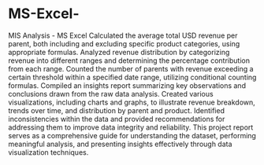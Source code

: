 # MS-Excel-
MIS Analysis - MS Excel
Calculated the average total USD revenue per parent, both including and excluding specific product categories, using appropriate formulas.
Analyzed revenue distribution by categorizing revenue into different ranges and determining the percentage contribution from each range.
Counted the number of parents with revenue exceeding a certain threshold within a specified date range, utilizing conditional counting formulas.
Compiled an insights report summarizing key observations and conclusions drawn from the raw data analysis.
Created various visualizations, including charts and graphs, to illustrate revenue breakdown, trends over time, and distribution by parent and product.
Identified inconsistencies within the data and provided recommendations for addressing them to improve data integrity and reliability.
This project report serves as a comprehensive guide for understanding the dataset, performing meaningful analysis, and presenting insights effectively through data visualization techniques.
